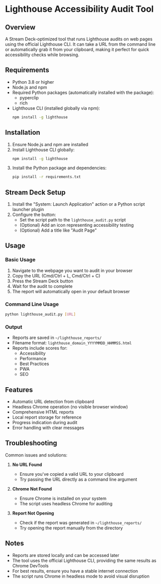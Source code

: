 # Lighthouse Accessibility Audit Tool

## Overview
A Stream Deck-optimized tool that runs Lighthouse audits on web pages using the official Lighthouse CLI. It can take a URL from the command line or automatically grab it from your clipboard, making it perfect for quick accessibility checks while browsing.

## Requirements
- Python 3.8 or higher
- Node.js and npm
- Required Python packages (automatically installed with the package):
  - pyperclip
  - rich
- Lighthouse CLI (installed globally via npm):
  ```bash
  npm install -g lighthouse
  ```

## Installation
1. Ensure Node.js and npm are installed
2. Install Lighthouse CLI globally:
   ```bash
   npm install -g lighthouse
   ```
3. Install the Python package and dependencies:
   ```bash
   pip install -r requirements.txt
   ```

## Stream Deck Setup
1. Install the "System: Launch Application" action or a Python script launcher plugin
2. Configure the button:
   - Set the script path to the `lighthouse_audit.py` script
   - (Optional) Add an icon representing accessibility testing
   - (Optional) Add a title like "Audit Page"

## Usage
### Basic Usage
1. Navigate to the webpage you want to audit in your browser
2. Copy the URL (Cmd/Ctrl + L, Cmd/Ctrl + C)
3. Press the Stream Deck button
4. Wait for the audit to complete
5. The report will automatically open in your default browser

### Command Line Usage
```bash
python lighthouse_audit.py [URL]
```

### Output
- Reports are saved in `~/lighthouse_reports/`
- Filename format: `lighthouse_domain_YYYYMMDD_HHMMSS.html`
- Reports include scores for:
  - Accessibility
  - Performance
  - Best Practices
  - PWA
  - SEO

## Features
- Automatic URL detection from clipboard
- Headless Chrome operation (no visible browser window)
- Comprehensive HTML reports
- Local report storage for reference
- Progress indication during audit
- Error handling with clear messages

## Troubleshooting
Common issues and solutions:

1. **No URL Found**
   - Ensure you've copied a valid URL to your clipboard
   - Try passing the URL directly as a command line argument

2. **Chrome Not Found**
   - Ensure Chrome is installed on your system
   - The script uses headless Chrome for auditing

3. **Report Not Opening**
   - Check if the report was generated in `~/lighthouse_reports/`
   - Try opening the report manually from the directory

## Notes
- Reports are stored locally and can be accessed later
- The tool uses the official Lighthouse CLI, providing the same results as Chrome DevTools
- For best results, ensure you have a stable internet connection
- The script runs Chrome in headless mode to avoid visual disruption 